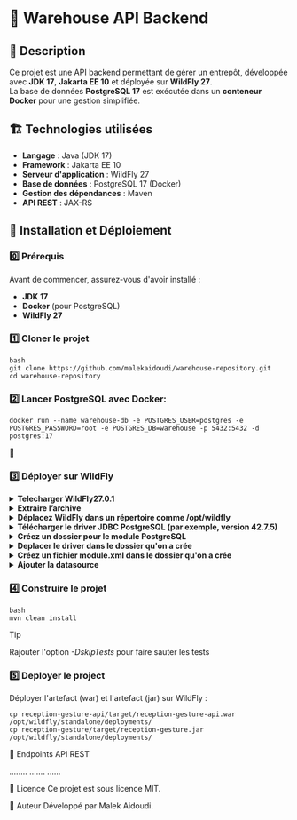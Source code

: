 # 🚀 Warehouse API Backend

## 📖 Description

Ce projet est une API backend permettant de gérer un entrepôt, développée avec **JDK 17**, **Jakarta EE 10** et déployée sur **WildFly 27**.  
La base de données **PostgreSQL 17** est exécutée dans un **conteneur Docker** pour une gestion simplifiée.

## 🏗 Technologies utilisées

- **Langage** : Java (JDK 17)
- **Framework** : Jakarta EE 10
- **Serveur d'application** : WildFly 27
- **Base de données** : PostgreSQL 17 (Docker)
- **Gestion des dépendances** : Maven
- **API REST** : JAX-RS

## 🚀 Installation et Déploiement

### 0️⃣ Prérequis

Avant de commencer, assurez-vous d'avoir installé :

- **JDK 17**
- **Docker** (pour PostgreSQL)
- **WildFly 27**

### 1️⃣ Cloner le projet

```
bash
git clone https://github.com/malekaidoudi/warehouse-repository.git
cd warehouse-repository
```

### 2️⃣ Lancer PostgreSQL avec Docker:

```
docker run --name warehouse-db -e POSTGRES_USER=postgres -e POSTGRES_PASSWORD=root -e POSTGRES_DB=warehouse -p 5432:5432 -d postgres:17
```

️⃣

### 3️⃣ Déployer sur WildFly

<details>
<summary><strong>Telecharger WildFly27.0.1</strong></summary>

```
bash
wget https://github.com/wildfly/wildfly/releases/download/27.0.1.Final/wildfly-27.0.1.Final.zip
```

</details>
<details>
<summary><strong>Extraire l’archive</strong></summary>

```bash
unzip wildfly-27.0.1.Final.zip
```

</details>
<details>
  <summary><strong>Déplacez WildFly dans un répertoire comme /opt/wildfly</strong></summary>
  
```
bash
sudo mv wildfly-27.0.1.Final /opt/wildfly
```
</details>
<details>
  <summary><strong>Télécharger le driver JDBC PostgreSQL (par exemple, version 42.7.5)</strong></summary>
  
```
bash
wget -P /tmp https://jdbc.postgresql.org/download/postgresql-42.7.5.jar
```
</details>
<details>
  <summary><strong>Créez un dossier pour le module PostgreSQL</strong></summary>
  
```
bash
mkdir -p /opt/wildfly/modules/org/postgresql/main
```
</details>
<details>
  <summary><strong>Deplacer le driver dans le dossier qu'on a crée</strong></summary>

```
bash
mv /tmp/postgresql-42.7.5.jar /opt/wildfly/modules/org/postgresql/main/
```

</details>
<details>
  <summary><strong>Créez un fichier module.xml dans le dossier qu'on a crée</strong></summary>
  
```
bash
cat > /opt/wildfly/modules/org/postgresql/main/module.xml <<EOF
<?xml version="1.0" encoding="UTF-8"?>
<module xmlns="urn:jboss:module:1.9" name="org.postgresql">
    <resources>
        <resource-root path="postgresql-42.7.3.jar"/>
    </resources>
    <dependencies>
        <module name="javax.api"/>
        <module name="javax.transaction.api"/>
    </dependencies>
</module>
EOF
```
</details>
<details>
  <summary><strong>Ajouter la datasource</strong></summary>

```
bash
/opt/wildfly/bin/jboss-cli.sh --connect <<EOF
/subsystem=datasources/data-source=WarehouseDS:add(jndi-name="java:/WarehouseDS", enabled=true, driver-name="postgresql", connection-url="jdbc:postgresql://localhost:5432/warehouse", user-name="postgres", password="root")
/subsystem=datasources/data-source=WarehouseDS:write-attribute(name=valid-connection-checker-class-name, value="org.jboss.jca.adapters.jdbc.extensions.postgres.PostgreSQLValidConnectionChecker")
/subsystem=datasources/data-source=WarehouseDS:write-attribute(name=background-validation, value=true)
/subsystem=datasources/data-source=WarehouseDS:write-attribute(name=exception-sorter-class-name, value="org.jboss.jca.adapters.jdbc.extensions.postgres.PostgreSQLExceptionSorter")
/subsystem=datasources/jdbc-driver=postgresql:add(driver-name="postgresql", driver-module-name="org.postgresql", driver-class-name="org.postgresql.Driver")
EOF
```

</details>

### 4️⃣ Construire le projet

```
bash
mvn clean install
```

> [!TIP]
> Rajouter l'option <i>-DskipTests</i> pour faire sauter les tests

### 5️⃣ Deployer le project

Déployer l'artefact (war) et l'artefact (jar) sur WildFly :

```
cp reception-gesture-api/target/reception-gesture-api.war /opt/wildfly/standalone/deployments/
cp reception-gesture/target/reception-gesture.jar /opt/wildfly/standalone/deployments/
```

📌 Endpoints API REST

........
.......
......

📜 Licence
Ce projet est sous licence MIT.

👥 Auteur
Développé par Malek Aidoudi.

